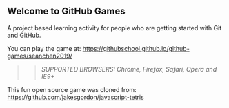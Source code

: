 ## Welcome to GitHub Games

A project based learning activity for people who are getting started with Git and GitHub.

You can play the game at: https://githubschool.github.io/github-games/seanchen2019/

>> _*SUPPORTED BROWSERS*: Chrome, Firefox, Safari, Opera and IE9+_

This fun open source game was cloned from: https://github.com/jakesgordon/javascript-tetris
